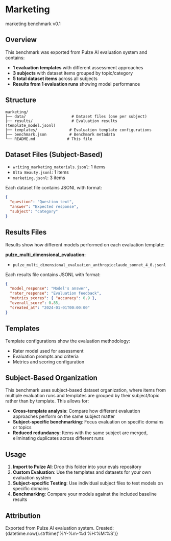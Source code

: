 # Marketing

marketing benchmark v0.1

## Overview

This benchmark was exported from Pulze AI evaluation system and contains:

- **1 evaluation templates** with different assessment approaches
- **3 subjects** with dataset items grouped by topic/category
- **5 total dataset items** across all subjects
- **Results from 1 evaluation runs** showing model performance

## Structure

```
marketing/
├── data/                    # Dataset files (one per subject)
├── results/                 # Evaluation results (template_model.jsonl)
├── templates/              # Evaluation template configurations
├── benchmark.json          # Benchmark metadata
└── README.md              # This file
```

## Dataset Files (Subject-Based)

- `writing_marketing_materials.jsonl`: 1 items
- `Ulta Beauty.jsonl`: 1 items
- `marketing.jsonl`: 3 items

Each dataset file contains JSONL with format:

```json
{
  "question": "Question text",
  "answer": "Expected response",
  "subject": "category"
}
```

## Results Files

Results show how different models performed on each evaluation template:

**pulze_multi_dimensional_evaluation:**

- `pulze_multi_dimensional_evaluation_anthropicclaude_sonnet_4_0.jsonl`

Each results file contains JSONL with format:

```json
{
  "model_response": "Model's answer",
  "rater_response": "Evaluation feedback",
  "metrics_scores": { "accuracy": 0.9 },
  "overall_score": 0.85,
  "created_at": "2024-01-01T00:00:00"
}
```

## Templates

Template configurations show the evaluation methodology:

- Rater model used for assessment
- Evaluation prompts and criteria
- Metrics and scoring configuration

## Subject-Based Organization

This benchmark uses subject-based dataset organization, where items from multiple evaluation runs and templates are grouped by their subject/topic rather than by template. This allows for:

- **Cross-template analysis**: Compare how different evaluation approaches perform on the same subject matter
- **Subject-specific benchmarking**: Focus evaluation on specific domains or topics
- **Reduced redundancy**: Items with the same subject are merged, eliminating duplicates across different runs

## Usage

1. **Import to Pulze AI**: Drop this folder into your evals repository
2. **Custom Evaluation**: Use the templates and datasets for your own evaluation system
3. **Subject-specific Testing**: Use individual subject files to test models on specific domains
4. **Benchmarking**: Compare your models against the included baseline results

## Attribution

Exported from Pulze AI evaluation system.
Created: {datetime.now().strftime('%Y-%m-%d %H:%M:%S')}
